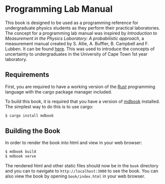 # Programming Lab Manual
This book is designed to be used as a programming reference for undergraduate physics students as they perform their practical laboratories.
The concept for a programming lab manual was inspired by *Introduction to Measurement in the Physics Laboratory: A probabilistic approach*, a measurement manual created by S. Allie, A. Buffler, B. Campbell and F. Lubben.
It can be found [here](http://www.phy.uct.ac.za/phy/people/academic/buffler/downloads/labmanual).
This was used to introduce the concepts of uncertainty to undergraduates in the University of Cape Town 1st year laboratory.

## Requirements
First, you are required to have a working version of the [Rust](https://www.rust-lang.org/learn) programming language with the cargo package manager included.

To build this book, it is required that you have a version of [mdbook](https://github.com/rust-lang/mdBook) installed.
The simplest way to do this is to use cargo:
``` sh
$ cargo install mdbook
```

## Building the Book
In order to render the book into html and view in your web browser:
``` sh
$ mdbook build
$ mdbook serve
```
The rendered html and other static files should now be in the `book` directory and you can to navigate to `http://localhost:3000` to see the book.
You can also view the book by opening `book/index.html` in your web browser.

